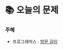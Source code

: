 # 📚 오늘의 문제

### 주혜
- 프로그래머스 : [방문 길이](https://school.programmers.co.kr/learn/courses/30/lessons/49994#)
